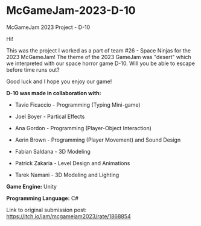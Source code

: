 # McGameJam-2023-D-10
McGameJam 2023 Project - D-10

Hi!

This was the project I worked as a part of team #26 - Space Ninjas for the 2023 McGameJam!
The theme of the 2023 GameJam was "desert" which we interpreted with our space horror game D-10. Will you be able to escape before time runs out?

Good luck and I hope you enjoy our game!

**D-10 was made in collaboration with:**

- Tavio Ficaccio - Programming (Typing Mini-game)

- Joel Boyer - Partical Effects

- Ana Gordon - Programming (Player-Object Interaction)

- Aerin Brown - Programming (Player Movement) and Sound Design

- Fabian Saldana - 3D Modeling

- Patrick Zakaria - Level Design and Animations

- Tarek Namani - 3D Modeling and Lighting


**Game Engine:** Unity

**Programming Language:** C#

Link to original submission post: https://itch.io/jam/mcgamejam2023/rate/1868854
